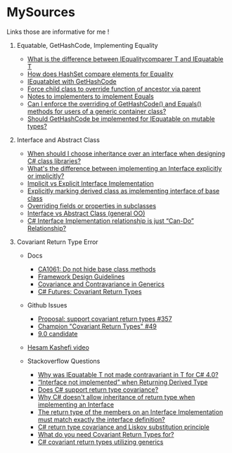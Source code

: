 # MySources
Links those are informative for me !

1. Equatable, GetHashCode, Implementing Equality
   - [What is the difference between IEqualitycomparer T and IEquatable T](https://stackoverflow.com/questions/9316918/what-is-the-difference-between-iequalitycomparert-and-iequatablet)
   - [How does HashSet compare elements for Equality](https://stackoverflow.com/questions/8952003/how-does-hashset-compare-elements-for-equality)
   - [IEquatablet with GetHashCode](https://stackoverflow.com/questions/58379115/iequatablet-with-gethashcode)
   - [Force child class to override function of ancestor via parent](https://stackoverflow.com/questions/19791178/force-child-class-to-override-function-of-ancestor-via-parent)
   - [Notes to implementers to implement Equals](https://docs.microsoft.com/en-us/dotnet/api/system.iequatable-1?view=netframework-4.8#notes-to-implementers)
   - [Can I enforce the overriding of GetHashCode() and Equals() methods for users of a generic container class?](https://softwareengineering.stackexchange.com/questions/307999/can-i-enforce-the-overriding-of-gethashcode-and-equals-methods-for-users-of)
   - [Should GetHashCode be implemented for IEquatable<T> on mutable types?](https://stackoverflow.com/questions/49055673/should-gethashcode-be-implemented-for-iequatablet-on-mutable-types)


2. Interface and Abstract Class
   - [When should I choose inheritance over an interface when designing C# class libraries?](https://stackoverflow.com/questions/5816563/when-should-i-choose-inheritance-over-an-interface-when-designing-c-sharp-class)
   - [What's the difference between implementing an Interface explicitly or implicitly?](https://softwareengineering.stackexchange.com/questions/136319/whats-the-difference-between-implementing-an-interface-explicitly-or-implicitly)
   - [Implicit vs Explicit Interface Implementation](https://stackoverflow.com/questions/598714/implicit-vs-explicit-interface-implementation)
   - [Explicitly marking derived class as implementing interface of base class](https://stackoverflow.com/questions/46541462/explicitly-marking-derived-class-as-implementing-interface-of-base-class)
   - [Overriding fields or properties in subclasses](https://stackoverflow.com/questions/326223/overriding-fields-or-properties-in-subclasses)
   - [Interface vs Abstract Class (general OO)](https://stackoverflow.com/questions/761194/interface-vs-abstract-class-general-oo)
   - [C# Interface Implementation relationship is just “Can-Do” Relationship?](https://stackoverflow.com/questions/255644/c-sharp-interface-implementation-relationship-is-just-can-do-relationship)

3. Covariant Return Type Error
   - Docs
     - [CA1061: Do not hide base class methods](https://docs.microsoft.com/en-us/visualstudio/code-quality/ca1061?view=vs-2019)
     - [Framework Design Guidelines](https://docs.microsoft.com/en-us/dotnet/standard/design-guidelines/)
     - [Covariance and Contravariance in Generics](https://docs.microsoft.com/en-us/dotnet/standard/generics/covariance-and-contravariance)
     - [C# Futures: Covariant Return Types](https://www.infoq.com/news/2020/01/CSharp-Covariant-Return-Types/)

   - Github Issues
     - [Proposal: support covariant return types #357](https://github.com/dotnet/roslyn/issues/357)
     - [Champion "Covariant Return Types" #49](https://github.com/dotnet/csharplang/issues/49)
     - [9.0 candidate](https://github.com/dotnet/csharplang/milestone/15)
     
   - [Hesam Kashefi video](https://www.youtube.com/watch?v=LsKIhuRJbtk&feature=youtu.be)
      
   - Stackoverflow Questions
     - [Why was IEquatable T not made contravariant in T for C# 4.0?](https://stackoverflow.com/questions/3289440/why-was-iequatable-t-not-made-contravariant-in-t-for-c-sharp-4-0)
     - [“Interface not implemented” when Returning Derived Type](https://stackoverflow.com/questions/1121283/interface-not-implemented-when-returning-derived-type)
     - [Does C# support return type covariance?](https://stackoverflow.com/questions/5709034/does-c-sharp-support-return-type-covariance)
     - [Why C# doesn't allow inheritance of return type when implementing an Interface](https://stackoverflow.com/questions/1319663/why-c-sharp-doesnt-allow-inheritance-of-return-type-when-implementing-an-interf)
     - [The return type of the members on an Interface Implementation must match exactly the interface definition?](https://stackoverflow.com/questions/7996127/the-return-type-of-the-members-on-an-interface-implementation-must-match-exactly)
     - [C# return type covariance and Liskov substitution principle](https://stackoverflow.com/questions/43892239/c-sharp-return-type-covariance-and-liskov-substitution-principle)
     - [What do you need Covariant Return Types for?](https://softwareengineering.stackexchange.com/questions/368872/what-do-you-need-covariant-return-types-for)
     - [C# covariant return types utilizing generics](https://stackoverflow.com/questions/4348760/c-sharp-covariant-return-types-utilizing-generics)
